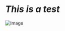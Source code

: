 # *This is a test*
![Image](https://lilalu-shop.com/media/image/35/9c/a5/lilalu-quietscheente-gelb-yellow-rubber-duck-HL.png)
